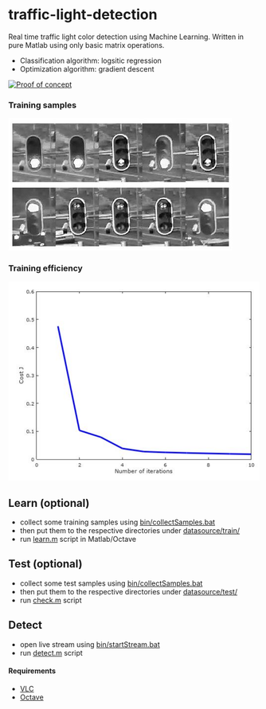 # traffic-light-detection
Real time traffic light color detection using Machine Learning. 
Written in pure Matlab using only basic matrix operations.

* Classification algorithm: logsitic regression
* Optimization algorithm: gradient descent 

[![Proof of concept](doc/img/poc.gif)](https://youtu.be/UsOpVFIdO-A)


### Training samples
![samples](doc/img/training_samples.jpg)


### Training efficiency
![red_sample](doc/img/min.jpg)


## Learn (optional)
* collect some training samples using [bin/collectSamples.bat](bin/collectSamples.bat)
* then put them to the respective directories under [datasource/train/]([datasource/train/])
* run [learn.m](learn.m) script in Matlab/Octave

## Test (optional)
* collect some test samples using [bin/collectSamples.bat](bin/collectSamples.bat)
* then put them to the respective directories under [datasource/test/]([datasource/test/])
* run [check.m](test.m) script

## Detect
* open live stream using [bin/startStream.bat](bin/startStream.bat) 
* run [detect.m](detect.m) script


#### Requirements
* [VLC](http://www.videolan.org)
* [Octave](https://www.gnu.org/software/octave)




